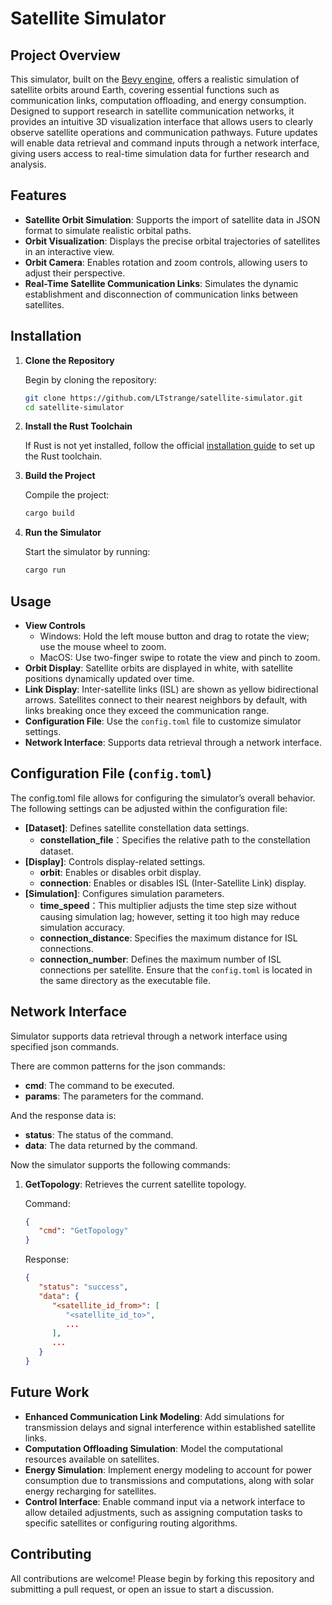 # Satellite Simulator

## Project Overview
This simulator, built on the [Bevy engine](https://bevyengine.org/), offers a realistic simulation of satellite orbits around Earth, covering essential functions such as communication links, computation offloading, and energy consumption. Designed to support research in satellite communication networks, it provides an intuitive 3D visualization interface that allows users to clearly observe satellite operations and communication pathways. Future updates will enable data retrieval and command inputs through a network interface, giving users access to real-time simulation data for further research and analysis.

## Features
- **Satellite Orbit Simulation**: Supports the import of satellite data in JSON format to simulate realistic orbital paths.
- **Orbit Visualization**: Displays the precise orbital trajectories of satellites in an interactive view.
- **Orbit Camera**: Enables rotation and zoom controls, allowing users to adjust their perspective.
- **Real-Time Satellite Communication Links**: Simulates the dynamic establishment and disconnection of communication links between satellites.

## Installation

1. **Clone the Repository**

   Begin by cloning the repository:
   ```bash
   git clone https://github.com/LTstrange/satellite-simulator.git
   cd satellite-simulator
   ```
2. **Install the Rust Toolchain**

   If Rust is not yet installed, follow the official [installation guide](https://www.rust-lang.org/tools/install) to set up the Rust toolchain.
3. **Build the Project**

   Compile the project:
   ```bash
   cargo build
   ```
4. **Run the Simulator**

   Start the simulator by running:
   ```bash
   cargo run
   ```

## Usage

- **View Controls**
   - Windows: Hold the left mouse button and drag to rotate the view; use the mouse wheel to zoom.
   - MacOS: Use two-finger swipe to rotate the view and pinch to zoom.
- **Orbit Display**: Satellite orbits are displayed in white, with satellite positions dynamically updated over time.
- **Link Display**: Inter-satellite links (ISL) are shown as yellow bidirectional arrows. Satellites connect to their nearest neighbors by default, with links breaking once they exceed the communication range.
- **Configuration File**: Use the `config.toml` file to customize simulator settings.
- **Network Interface**: Supports data retrieval through a network interface.

## Configuration File (`config.toml`)
   The config.toml file allows for configuring the simulator’s overall behavior. The following settings can be adjusted within the configuration file:
   - **[Dataset]**: Defines satellite constellation data settings.
      - **constellation_file**：Specifies the relative path to the constellation dataset.
   - **[Display]**: Controls display-related settings.
      - **orbit**: Enables or disables orbit display.
      - **connection**: Enables or disables ISL (Inter-Satellite Link) display.
   - **[Simulation]**: Configures simulation parameters.
      - **time_speed**：This multiplier adjusts the time step size without causing simulation lag; however, setting it too high may reduce simulation accuracy.
      - **connection_distance**: Specifies the maximum distance for ISL connections.
      - **connection_number**: Defines the maximum number of ISL connections per satellite.
   Ensure that the `config.toml` is located in the same directory as the executable file.

## Network Interface
   Simulator supports data retrieval through a network interface using specified json commands.

   There are common patterns for the json commands:
   - **cmd**: The command to be executed.
   - **params**: The parameters for the command.

   And the response data is:
   - **status**: The status of the command.
   - **data**: The data returned by the command.

   Now the simulator supports the following commands:
   1. **GetTopology**: 
      Retrieves the current satellite topology.

      Command:
      ```json
      {
         "cmd": "GetTopology"
      }
      ```

      Response:
      ```json
      {
         "status": "success",
         "data": {
            "<satellite_id_from>": [
               "<satellite_id_to>",
               ...
            ],
            ...
         }
      }
      ```


## Future Work
- **Enhanced Communication Link Modeling**: Add simulations for transmission delays and signal interference within established satellite links.
- **Computation Offloading Simulation**: Model the computational resources available on satellites.
- **Energy Simulation**: Implement energy modeling to account for power consumption due to transmissions and computations, along with solar energy recharging for satellites.
- **Control Interface**: Enable command input via a network interface to allow detailed adjustments, such as assigning computation tasks to specific satellites or configuring routing algorithms.

## Contributing
All contributions are welcome! Please begin by forking this repository and submitting a pull request, or open an issue to start a discussion.
